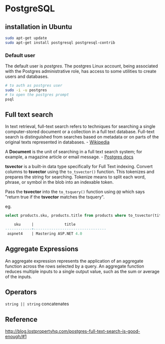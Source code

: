 # PostgreSQL

## installation in Ubuntu

```sh
sudo apt-get update
sudo apt-get install postgresql postgresql-contrib
```

### Default user

The default user is *postgres*.
The postgres Linux account, being associated with the Postgres administrative role, has access to some utilities to create users and databases.

```sh
# to auth as postgres user
sudo -i -u postgres
# to open the postgres prompt
psql
```

## Full text search

In text retrieval, full-text search refers to techniques for searching 
a single computer-stored document or a collection in a full text database.
Full-text search is distinguished from searches based on metadata or on 
parts of the original texts represented in databases. - [Wikipedia](http://en.wikipedia.org/wiki/Full_text_search)

A **Document** is the unit of searching in a full text search system; 
for example, a magazine article or email message. - [Postgres docs](http://www.postgresql.org/docs/9.3/static/textsearch-intro.html#TEXTSEARCH-DOCUMENT)

**tsvector** is a built-in data type specifically for Full Text indexing. Convert columns to **tsvector** using the `to_tsvector()` function. This tokenizes and prepares the string for searching. Tokenize means to split each word, phrase, or symbol in the blob into an indexable token.

Pass the **tsvector** into the `to_tsquery()` function using `@@` which says "return true if the **tsvector** matches the tsquery". 

eg.
```sql
select products.sku, products.title from products where to_tsvector(title) @@ to_tsquery('Mastering');

    sku     |              title
------------+---------------------------------
 aspnet4    | Mastering ASP.NET 4.0
```


## Aggregate Expressions

An aggregate expression represents the application of an aggregate function across the rows selected by a query. An aggregate function reduces multiple inputs to a single output value, such as the sum or average of the inputs.

## Operators

`string || string` concatenates

## Reference
http://blog.lostpropertyhq.com/postgres-full-text-search-is-good-enough/#1
